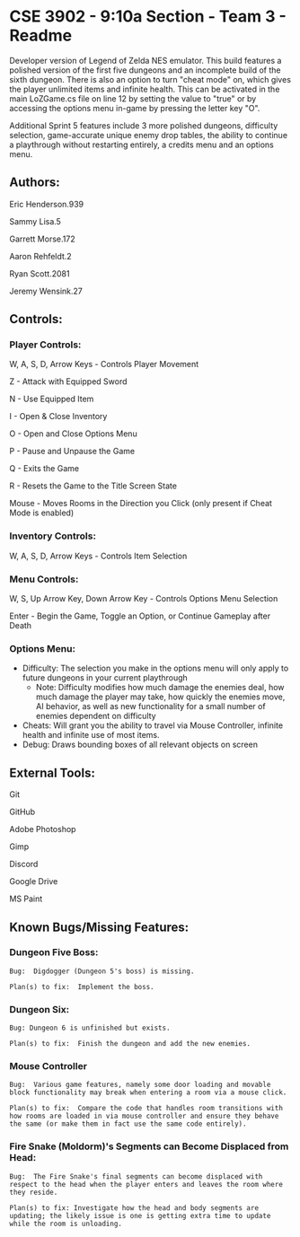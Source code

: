 # CSE 3902 - 9:10a Section - Team 3 - Readme

Developer version of Legend of Zelda NES emulator.  This build features a polished version of the first five dungeons and an incomplete build of the sixth dungeon.  There is also an option to turn "cheat mode" on, which gives the player unlimited items and infinite health.  This can be activated in the main LoZGame.cs file on line 12 by setting the value to "true" or by accessing the options menu in-game by pressing the letter key "O".

Additional Sprint 5 features include 3 more polished dungeons, difficulty selection, game-accurate unique enemy drop tables, the ability to continue a playthrough without restarting entirely, a credits menu and an options menu.

## Authors:
Eric Henderson.939

Sammy Lisa.5

Garrett Morse.172

Aaron Rehfeldt.2

Ryan Scott.2081

Jeremy Wensink.27


## Controls:
### Player Controls:
W, A, S, D, Arrow Keys - Controls Player Movement

Z - Attack with Equipped Sword

N - Use Equipped Item

I - Open & Close Inventory

O - Open and Close Options Menu

P - Pause and Unpause the Game

Q - Exits the Game

R - Resets the Game to the Title Screen State

Mouse - Moves Rooms in the Direction you Click (only present if Cheat Mode is enabled)

### Inventory Controls:
W, A, S, D, Arrow Keys - Controls Item Selection

### Menu Controls:
W, S, Up Arrow Key, Down Arrow Key - Controls Options Menu Selection

Enter - Begin the Game, Toggle an Option, or Continue Gameplay after Death

### Options Menu:

- Difficulty: The selection you make in the options menu will only apply to future dungeons in your current playthrough
    - Note: Difficulty modifies how much damage the enemies deal, how much damage the player may take, how quickly the enemies move, AI behavior, as well as new functionality for a small number of enemies dependent on difficulty
- Cheats: Will grant you the ability to travel via Mouse Controller, infinite health and infinite use of most items.
- Debug: Draws bounding boxes of all relevant objects on screen

## External Tools:
Git

GitHub

Adobe Photoshop

Gimp

Discord

Google Drive

MS Paint


## Known Bugs/Missing Features:
### Dungeon Five Boss:
    Bug:  Digdogger (Dungeon 5's boss) is missing.

    Plan(s) to fix:  Implement the boss.

### Dungeon Six:
    Bug: Dungeon 6 is unfinished but exists.

    Plan(s) to fix:  Finish the dungeon and add the new enemies.

### Mouse Controller
    Bug:  Various game features, namely some door loading and movable block functionality may break when entering a room via a mouse click.

    Plan(s) to fix:  Compare the code that handles room transitions with how rooms are loaded in via mouse controller and ensure they behave the same (or make them in fact use the same code entirely).

### Fire Snake (Moldorm)'s Segments can Become Displaced from Head:
    Bug:  The Fire Snake's final segments can become displaced with respect to the head when the player enters and leaves the room where they reside.

    Plan(s) to fix: Investigate how the head and body segments are updating; the likely issue is one is getting extra time to update while the room is unloading.
